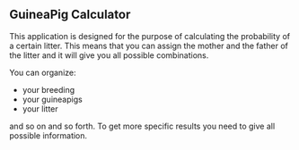 ## GuineaPig Calculator

This application is designed for the purpose of calculating the probability of a certain litter. This means that you can assign the 
mother and the father of the litter and it will give you all possible combinations. 

You can organize:

- your breeding
- your guineapigs
- your litter

and so on and so forth. To get more specific results you need to give all possible information. 